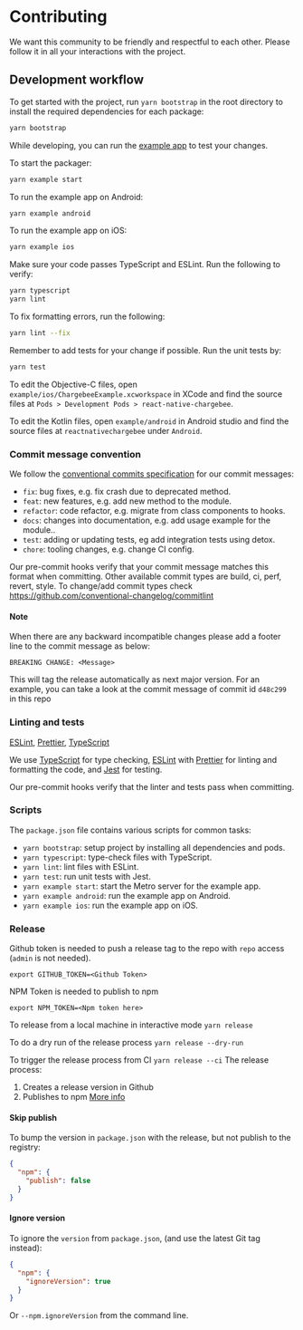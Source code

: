 # Contributing

We want this community to be friendly and respectful to each other. Please follow it in all your interactions with the project.

## Development workflow

To get started with the project, run `yarn bootstrap` in the root directory to install the required dependencies for each package:

```sh
yarn bootstrap
```

While developing, you can run the [example app](/example/) to test your changes.

To start the packager:

```sh
yarn example start
```

To run the example app on Android:

```sh
yarn example android
```

To run the example app on iOS:

```sh
yarn example ios
```

Make sure your code passes TypeScript and ESLint. Run the following to verify:

```sh
yarn typescript
yarn lint
```

To fix formatting errors, run the following:

```sh
yarn lint --fix
```

Remember to add tests for your change if possible. Run the unit tests by:

```sh
yarn test
```

To edit the Objective-C files, open `example/ios/ChargebeeExample.xcworkspace` in XCode and find the source files at `Pods > Development Pods > react-native-chargebee`.

To edit the Kotlin files, open `example/android` in Android studio and find the source files at `reactnativechargebee` under `Android`.

### Commit message convention

We follow the [conventional commits specification](https://www.conventionalcommits.org/en) for our commit messages:

- `fix`: bug fixes, e.g. fix crash due to deprecated method.
- `feat`: new features, e.g. add new method to the module.
- `refactor`: code refactor, e.g. migrate from class components to hooks.
- `docs`: changes into documentation, e.g. add usage example for the module..
- `test`: adding or updating tests, eg add integration tests using detox.
- `chore`: tooling changes, e.g. change CI config.

Our pre-commit hooks verify that your commit message matches this format when committing.
Other available commit types are build, ci, perf, revert, style.
To change/add commit types check https://github.com/conventional-changelog/commitlint

#### Note
When there are any backward incompatible changes please add a footer line to the commit message as below:

`BREAKING CHANGE: <Message>`

This will tag the release automatically as next major version.
For an example, you can take a look at the commit message of commit id `d48c299` in this repo

### Linting and tests

[ESLint](https://eslint.org/), [Prettier](https://prettier.io/), [TypeScript](https://www.typescriptlang.org/)

We use [TypeScript](https://www.typescriptlang.org/) for type checking, [ESLint](https://eslint.org/) with [Prettier](https://prettier.io/) for linting and formatting the code, and [Jest](https://jestjs.io/) for testing.

Our pre-commit hooks verify that the linter and tests pass when committing.

### Scripts

The `package.json` file contains various scripts for common tasks:

- `yarn bootstrap`: setup project by installing all dependencies and pods.
- `yarn typescript`: type-check files with TypeScript.
- `yarn lint`: lint files with ESLint.
- `yarn test`: run unit tests with Jest.
- `yarn example start`: start the Metro server for the example app.
- `yarn example android`: run the example app on Android.
- `yarn example ios`: run the example app on iOS.

### Release
Github token is needed to push a release tag to the repo with `repo` access (`admin` is not needed).

`export GITHUB_TOKEN=<Github Token>`

NPM Token is needed to publish to npm

`export NPM_TOKEN=<Npm token here>`

To release from a local machine in interactive mode
`yarn release`

To do a dry run of the release process
`yarn release --dry-run`

To trigger the release process from CI
`yarn release --ci`
The release process:
 1. Creates a release version in Github
 2. Publishes to npm [More info](https://github.com/release-it/release-it/blob/master/docs/npm.md)

#### Skip publish

To bump the version in `package.json` with the release, but not publish to the registry:

```json
{
  "npm": {
    "publish": false
  }
}
```

#### Ignore version

To ignore the `version` from `package.json`, (and use the latest Git tag instead):

```json
{
  "npm": {
    "ignoreVersion": true
  }
}
```

Or `--npm.ignoreVersion` from the command line.

